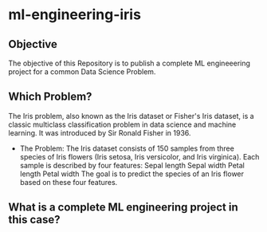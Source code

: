 # ml-engineering-iris

## Objective

The objective of this Repository is to publish a complete ML engineeering project for a common Data Science Problem.

## Which Problem?

The Iris problem, also known as the Iris dataset or Fisher's Iris dataset, is a classic multiclass classification problem in data science and machine learning. It was introduced by Sir Ronald Fisher in 1936.

* The Problem:
    The Iris dataset consists of 150 samples from three species of Iris flowers (Iris setosa, Iris versicolor, and Iris virginica). Each sample is described by four features:
        Sepal length
        Sepal width
        Petal length
        Petal width
    The goal is to predict the species of an Iris flower based on these four features.

## What is a complete ML engineering project in this case?


